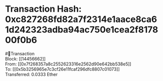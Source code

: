 
Transaction Hash: 0xc827268fd82a7f2314e1aace8ca61d242323adba94ac750e1cea2f817800f0b6
====================================================================================
  
#💸Transaction  
Block: [[14456662]]  
From: [[0x7f268357a8c2552623316e2562d90e642bb538e5]]  
To: [[0x5b3256965e7c3cf26e11fcaf296dfc8807c01073]]  
Transferred: 0.0333 Ether